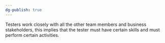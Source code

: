 ```yaml
---
dg-publish: true
---
```

Testers work closely with all the other team members and business stakeholders, this implies that the tester must have certain skills and must perform certain activities.
